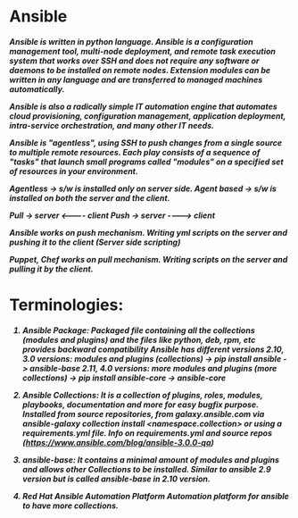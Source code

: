 # Ansible

<h5>
  
  Ansible is written in python language. 
  Ansible is a configuration management tool, multi-node deployment, and remote task execution system that works over SSH and does not require any software or daemons to be
  installed on remote nodes. Extension modules can be written in any language and are transferred to managed machines automatically.
  
  Ansible is also a radically simple IT automation engine that automates cloud provisioning, configuration management, application deployment, intra-service orchestration, and
  many other IT needs.
  
  Ansible is "agentless", using SSH to push changes from a single source to multiple remote resources. Each play consists of a sequence of "tasks" that launch small programs
  called "modules" on a specified set of resources in your environment.
  
  Agentless -> s/w is installed only on server side.
  Agent based -> s/w is installed on both the server and the client. 
  
  Pull -> server <---- client
  Push -> server ----> client
  
  Ansible works on push mechanism. 
  Writing yml scripts on the server and pushing it to the client (Server side scripting)
  
  Puppet, Chef works on pull mechanism. 
  Writing scripts on the server and pulling it by the client. 

 </h5>

# Terminologies:

<h5>
  
  1. Ansible Package: 
     Packaged file containing all the collections (modules and plugins) and the files like python, deb, rpm, etc provides backward compatibility
     Ansible has different versions
     2.10, 3.0 versions: modules and plugins (collections) -> pip install ansible -> ansible-base
     2.11, 4.0 versions: more modules and plugins (more collections) -> pip install ansible-core -> ansible-core
  
  2. Ansible Collections: 
     It is a collection of plugins, roles, modules, playbooks, documentation and more for easy bugfix purpose.
     Installed from source repositories, from galaxy.ansible.com via ansible-galaxy collection install <namespace.collection> or using a requirements.yml file.
     Info on requirements.yml and source repos (https://www.ansible.com/blog/ansible-3.0.0-qa)
  
  3. ansible-base:
     It contains a minimal amount of modules and plugins and allows other Collections to be installed.
     Similar to ansible 2.9 version but is called ansible-base in 2.10 version. 
  
  4. Red Hat Ansible Automation Platform
     Automation platform for ansible to have more collections. 

  </h5>
